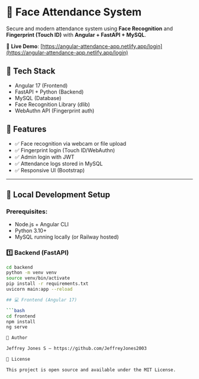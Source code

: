 # 👤 Face Attendance System

Secure and modern attendance system using **Face Recognition** and **Fingerprint (Touch ID)** with **Angular + FastAPI + MySQL**.

🔗 **Live Demo**: [https://angular-attendance-app.netlify.app/login](https://angular-attendance-app.netlify.app/login)

## 🔧 Tech Stack
- Angular 17 (Frontend)
- FastAPI + Python (Backend)
- MySQL (Database)
- Face Recognition Library (dlib)
- WebAuthn API (Fingerprint auth)

## 🚀 Features
- ✅ Face recognition via webcam or file upload
- ✅ Fingerprint login (Touch ID/WebAuthn)
- ✅ Admin login with JWT
- ✅ Attendance logs stored in MySQL
- ✅ Responsive UI (Bootstrap)

---

## 🔧 Local Development Setup

### Prerequisites:
- Node.js + Angular CLI
- Python 3.10+
- MySQL running locally (or Railway hosted)

### 1️⃣ Backend (FastAPI)
```bash
cd backend
python -m venv venv
source venv/bin/activate
pip install -r requirements.txt
uvicorn main:app --reload

## 💻 Frontend (Angular 17)

```bash
cd frontend
npm install
ng serve

📌 Author

Jeffrey Jones S — https://github.com/JeffreyJones2003

📌 License

This project is open source and available under the MIT License.
